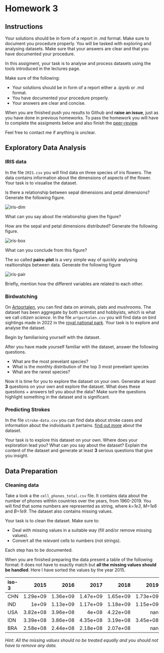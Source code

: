 # Homework 3

## Instructions

Your solutions should be in form of a report in .md format. Make sure to
document you procedure properly. You will be tasked with exploring and analysing
datasets. Make sure that your answers are clear and that you have
documented your procedure.


In this assigment, your task is to analyse and process datasets using the tools
introduced in the lectures page. 

Make sure of the following:
- Your solutions should be in form of a report either a .ipynb or .md format.
- You have documented your procedure properly. 
- Your answers are clear and concise.

When you are finished push you results to Github and **raise an issue**, just as you
have done in previous homeworks. To pass the homework you will have to complete
the assigments below and also finish the [peer-review](/homework/#peer-review).

Feel free to contact me if anything is unclear.

## Exploratory Data Analysis  

### IRIS data

In the file `IRIS.csv` you will find data on three species of iris flowers. The data
contains information about the dimensions of aspects of the flower. Your task is
to visualise the dataset.

Is there a relationship between sepal dimensions and petal dimensions? Generate the following figure.

![iris-dim](/img/iris_dim.png)

What can you say about the relationship given the figure?

How are the sepal and petal dimensions distributed? Generate the following
figure. 

![iris-box](/img/iris_box.png)

What can you conclude from this figure?

The so called **pairs-plot** is a very simple way of quickly analysing realtionships
between data. Generate the following figure 

![iris-pair](/img/iris_pair.png)

Briefly, mention how the different variables are related to each other.

### Birdwatching 

On [Artportalen](https://www.artportalen.se/), you can find data on animals,
plats and mushrooms. The dataset has been aggregate by both scientist and
hobbyists, which is what we call *citizen science*.  In the file
`artportalen.csv` you will find data on bird sightings made in 2022 in the
[royal national park](https://www.nationalstadsparken.se/). Your task is to
explore and analyse the dataset. 

Begin by familiarising yourself with the dataset.

After you have made yourself familiar with the dataset, answer the following
questions.

- What are the most prevelant species?
- What is the monthly distribution of the top 3 most prevelant species
- What are the rarest species? 

Now it is time for you to explore the dataset on your own. Generate at least
**3** questions on your own and explore the dataset. What does these questions +
answers tell you about the data? Make sure the questions highlight something in
the dataset and is significant.

### Predicting Strokes

In the file `stroke-data.csv` you can find data about stroke cases and
information about the individuals it pertains. [find out
more](https://www.kaggle.com/datasets/fedesoriano/stroke-prediction-dataset)
about the dataset. 

Your task is to explore this dataset on your own. Where does your exploration lead you? What can
you say about the dataset? Explain the content of the dataset and generate at
least **3** serious questions that give you insight. 


## Data Preparation

### Cleaning data 

Take a look a the `cell_phones_total.csv` file. It contains data
about the number of phones withtin countries over the years, from 1960-2019. You
will find that some numbers are represented as string, where *k=1e3*, *M=1e6*
and *B=1e9*. The dataset also contains missing values. 

Your task is to clean the dataset. Make sure to: 

- Deal with missing values in a suitable way (fill and/or remove missing values).
- Convert all the *relevant* cells to numbers (not strings).

Each step has to be documented.

When you are finished preparing the data present a table of the following
format: It does not have to exactly match but **all the missing values should be
handled**. Here I have sorted the values by the year 2015.

| iso-3   |     2015 |     2016 |     2017 |     2018 |       2019 |
|:--------|---------:|---------:|---------:|---------:|-----------:|
| CHN     | 1.29e+09 | 1.36e+09 | 1.47e+09 | 1.65e+09 |   1.73e+09 |
| IND     | 1e+09    | 1.13e+09 | 1.17e+09 | 1.18e+09 |   1.15e+09 |
| USA     | 3.82e+08 | 3.96e+08 | 4e+08    | 4.22e+08 | nan        |
| IDN     | 3.39e+08 | 3.86e+08 | 4.35e+08 | 3.19e+08 |   3.45e+08 |
| BRA     | 2.58e+08 | 2.44e+08 | 2.18e+08 | 2.07e+08 | nan        |

*Hint: All the missing values should no be treated equally and you should not
have to remove any data.*

